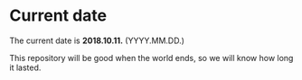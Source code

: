 # Current date

The current date is **2018.10.11.** (YYYY.MM.DD.)

This repository will be good when the world ends, so we will know how long it lasted.